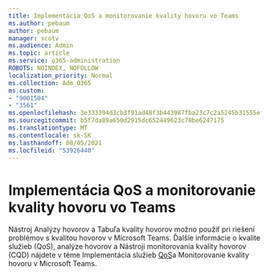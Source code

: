 ```yaml
---
title: Implementácia QoS a monitorovanie kvality hovoru vo Teams
ms.author: pebaum
author: pebaum
manager: scotv
ms.audience: Admin
ms.topic: article
ms.service: o365-administration
ROBOTS: NOINDEX, NOFOLLOW
localization_priority: Normal
ms.collection: Adm_O365
ms.custom:
- "9001504"
- "3561"
ms.openlocfilehash: 3e333394d3cb3f91ad48f3b443987fba23c7c2a5245b31555ef07ccf09e46be4
ms.sourcegitcommit: b5f7da89a650d2915dc652449623c78be6247175
ms.translationtype: MT
ms.contentlocale: sk-SK
ms.lasthandoff: 08/05/2021
ms.locfileid: "53926440"
---
```

# <a name="implement-qos-and-monitor-call-quality-in-teams"></a>Implementácia QoS a monitorovanie kvality hovoru vo Teams

Nástroj Analýzy hovorov a Tabuľa kvality hovorov možno použiť pri riešení problémov s kvalitou hovorov v Microsoft Teams. Ďalšie informácie o kvalite služieb (QoS), analýze hovorov a Nástroji monitorovania kvality hovorov (CQD) nájdete v téme Implementácia služieb [QoS](https://docs.microsoft.com/microsoftteams/monitor-call-quality-qos)a Monitorovanie kvality hovoru v Microsoft Teams. 
